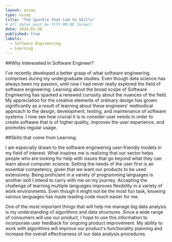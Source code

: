 ```yaml
---
layout: essay
type: essay
title: "The Sparkle that Led to Skills"
# All dates must be YYYY-MM-DD format!
date: 2024-01-26
published: true
labels:
  - Software Engineering
  - Learning
---
```



##Why Intereseted In Software Engineer? 

I've recently developed a better grasp of what software engineering comprises during my undergraduate studies. Even though data science has always been my passion, until now I had never really explored the field of software engineering. Learning about the broad scope of Software Engineering has sparked a renewed curiosity about the nuances of the field. My appreciation for the creative elements of ordinary design has grown significantly as a result of learning about these engineers' methodical approach to the design, development, testing, and maintenance of software systems. I now see how crucial it is to consider user needs in order to create software that is of higher quality, improves the user experience, and promotes regular usage.

##Skills that come from Learning.

I am especially drawn to the software engineering user-friendly models in my field of interest. What inspires me is realizing that our sector helps people who are looking for help with issues that go beyond what they can learn about computer science. Setting the needs of the user first is an essential competency, given that we want our products to be used extensively. Being proficient in a variety of programming languages is another skill I intend to carry with me on my journey. Accepting the challenge of learning multiple languages improves flexibility in a variety of work environments. Even though it might not be the most fun task, knowing various languages has made reading code much easier for me.

One of the most important things that will help me manage big data analysis is my understanding of algorithms and data structures. Since a wide range of consumers will use our product, I hope to use this information to incorporate user feedback for ongoing product improvement. My ability to work with algorithms will improve our product's functionality planning and increase the overall effectiveness of our data analysis procedures.

